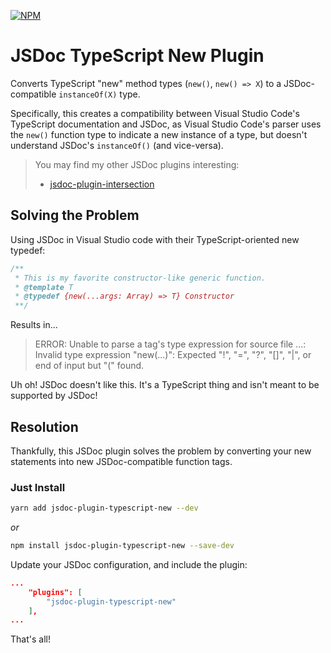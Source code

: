 [![NPM](https://nodei.co/npm/jsdoc-plugin-typescript-new.png)](https://npmjs.org/package/jsdoc-plugin-typescript-new)

# JSDoc TypeScript New Plugin
Converts TypeScript "new" method types (`new()`, `new() => X`) to a JSDoc-compatible `instanceOf(X)` type.

Specifically, this creates a compatibility between Visual Studio Code's TypeScript documentation and JSDoc, as
Visual Studio Code's parser uses the `new()` function type to indicate a new instance of a type, but doesn't understand
JSDoc's `instanceOf()` (and vice-versa). 

> You may find my other JSDoc plugins interesting:
>  - [jsdoc-plugin-intersection](https://github.com/chriseaton/jsdoc-plugin-intersection)

## Solving the Problem
Using JSDoc in Visual Studio code with their TypeScript-oriented new typedef:
```js
/**
 * This is my favorite constructor-like generic function.
 * @template T
 * @typedef {new(...args: Array) => T} Constructor
 **/
```
Results in...

> ERROR: Unable to parse a tag's type expression for source file ...: Invalid type expression "new(...)": Expected "!", "=", "?", "[]", "|", or end of input but "(" found. 

Uh oh! JSDoc doesn't like this. It's a TypeScript thing and isn't meant to be supported by JSDoc!

## Resolution
Thankfully, this JSDoc plugin solves the problem by converting your new statements into new JSDoc-compatible function tags.

### Just Install
```sh
yarn add jsdoc-plugin-typescript-new --dev
```
*or*
```sh
npm install jsdoc-plugin-typescript-new --save-dev
```

Update your JSDoc configuration, and include the plugin:
```json
...
    "plugins": [
        "jsdoc-plugin-typescript-new"
    ],
...
```

That's all! 